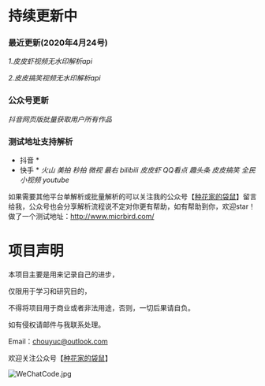 # 持续更新中

### 最近更新(2020年4月24号)

*1.皮皮虾视频无水印解析api*

*2.皮皮搞笑视频无水印解析api*

### 公众号更新

*抖音网页版批量获取用户所有作品*

### 测试地址支持解析

* 抖音 *
* 快手 *
*火山*
*美拍*
*秒拍*
*微视*
*最右*
*bilibili*
*皮皮虾*
*QQ看点*
*趣头条*
*皮皮搞笑*
*全民小视频*
*youtube*

如果需要其他平台单解析或批量解析的可以关注我的公众号【[种花家的袋鼠](https://github.com/chouYuc/ChouYuc_Api/blob/master/WeChatCode.jpg)】留言给我，公众号也会分享解析流程说不定对你更有帮助，如有帮助到你，欢迎star！
做了一个测试地址：http://www.micrbird.com/

# 项目声明
本项目主要是用来记录自己的进步，

仅限用于学习和研究目的，

不得将项目用于商业或者非法用途，否则，一切后果请自负。

如有侵权请邮件与我联系处理。

Email：chouyuc@outlook.com


欢迎关注公众号【[种花家的袋鼠](https://github.com/chouYuc/ChouYuc_Api/blob/master/WeChatCode.jpg)】

![WeChatCode.jpg](https://github.com/chouYuc/ChouYuc_Api/blob/master/WeChatCode.jpg)
